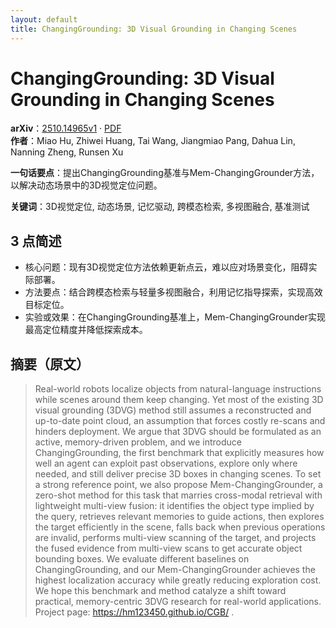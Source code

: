 ```yaml
---
layout: default
title: ChangingGrounding: 3D Visual Grounding in Changing Scenes
---
```


# ChangingGrounding: 3D Visual Grounding in Changing Scenes
**arXiv**：[2510.14965v1](https://arxiv.org/abs/2510.14965) · [PDF](https://arxiv.org/pdf/2510.14965.pdf)  
**作者**：Miao Hu, Zhiwei Huang, Tai Wang, Jiangmiao Pang, Dahua Lin, Nanning Zheng, Runsen Xu  

**一句话要点**：提出ChangingGrounding基准与Mem-ChangingGrounder方法，以解决动态场景中的3D视觉定位问题。

**关键词**：3D视觉定位, 动态场景, 记忆驱动, 跨模态检索, 多视图融合, 基准测试

## 3 点简述
- 核心问题：现有3D视觉定位方法依赖更新点云，难以应对场景变化，阻碍实际部署。
- 方法要点：结合跨模态检索与轻量多视图融合，利用记忆指导探索，实现高效目标定位。
- 实验或效果：在ChangingGrounding基准上，Mem-ChangingGrounder实现最高定位精度并降低探索成本。

## 摘要（原文）

> Real-world robots localize objects from natural-language instructions while
> scenes around them keep changing. Yet most of the existing 3D visual grounding
> (3DVG) method still assumes a reconstructed and up-to-date point cloud, an
> assumption that forces costly re-scans and hinders deployment. We argue that
> 3DVG should be formulated as an active, memory-driven problem, and we introduce
> ChangingGrounding, the first benchmark that explicitly measures how well an
> agent can exploit past observations, explore only where needed, and still
> deliver precise 3D boxes in changing scenes. To set a strong reference point,
> we also propose Mem-ChangingGrounder, a zero-shot method for this task that
> marries cross-modal retrieval with lightweight multi-view fusion: it identifies
> the object type implied by the query, retrieves relevant memories to guide
> actions, then explores the target efficiently in the scene, falls back when
> previous operations are invalid, performs multi-view scanning of the target,
> and projects the fused evidence from multi-view scans to get accurate object
> bounding boxes. We evaluate different baselines on ChangingGrounding, and our
> Mem-ChangingGrounder achieves the highest localization accuracy while greatly
> reducing exploration cost. We hope this benchmark and method catalyze a shift
> toward practical, memory-centric 3DVG research for real-world applications.
> Project page: https://hm123450.github.io/CGB/ .


